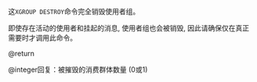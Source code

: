 这`XGROUP DESTROY`命令完全销毁使用者组。

即使存在活动的使用者和挂起的消息, 使用者组也会被销毁, 因此请确保仅在真正需要时才调用此命令。

@return

@integer回复：被摧毁的消费群体数量 (0或1) 
